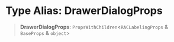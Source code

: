 # Type Alias: DrawerDialogProps

> **DrawerDialogProps**: `PropsWithChildren`\<`RACLabelingProps` & `BaseProps` & `object`\>

